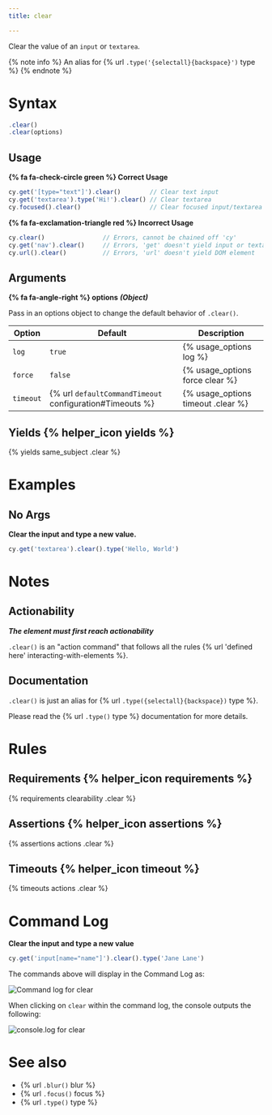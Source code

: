 ```yaml
---
title: clear

---
```


Clear the value of an `input` or `textarea`.

{% note info %}
An alias for {% url `.type('{selectall}{backspace}')` type %}
{% endnote %}

# Syntax

```javascript
.clear()
.clear(options)
```

## Usage

**{% fa fa-check-circle green %} Correct Usage**

```javascript
cy.get('[type="text"]').clear()        // Clear text input
cy.get('textarea').type('Hi!').clear() // Clear textarea
cy.focused().clear()                   // Clear focused input/textarea
```

**{% fa fa-exclamation-triangle red %} Incorrect Usage**

```javascript
cy.clear()                // Errors, cannot be chained off 'cy'
cy.get('nav').clear()     // Errors, 'get' doesn't yield input or textarea
cy.url().clear()          // Errors, 'url' doesn't yield DOM element
```

## Arguments

**{% fa fa-angle-right %} options**  ***(Object)***

Pass in an options object to change the default behavior of `.clear()`.

Option | Default | Description
--- | --- | ---
`log` | `true` | {% usage_options log %}
`force` | `false` | {% usage_options force clear %}
`timeout` | {% url `defaultCommandTimeout` configuration#Timeouts %} | {% usage_options timeout .clear %}

## Yields {% helper_icon yields %}

{% yields same_subject .clear %}

# Examples

## No Args

**Clear the input and type a new value.**

```javascript
cy.get('textarea').clear().type('Hello, World')
```

# Notes

## Actionability

***The element must first reach actionability***

`.clear()` is an "action command" that follows all the rules {% url 'defined here' interacting-with-elements %}.

## Documentation

`.clear()` is just an alias for {% url `.type({selectall}{backspace})` type %}.

Please read the {% url `.type()` type %} documentation for more details.

# Rules

## Requirements {% helper_icon requirements %}

{% requirements clearability .clear %}

## Assertions {% helper_icon assertions %}

{% assertions actions .clear %}

## Timeouts {% helper_icon timeout %}

{% timeouts actions .clear %}

# Command Log

**Clear the input and type a new value**

```javascript
cy.get('input[name="name"]').clear().type('Jane Lane')
```

The commands above will display in the Command Log as:

![Command log for clear](/img/api/clear/clear-input-in-cypress.png)

When clicking on `clear` within the command log, the console outputs the following:

![console.log for clear](/img/api/clear/one-input-cleared-in-tests.png)

# See also

- {% url `.blur()` blur %}
- {% url `.focus()` focus %}
- {% url `.type()` type %}
